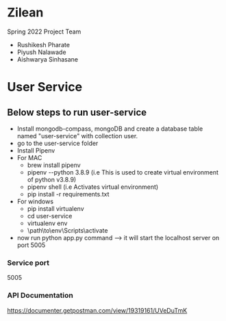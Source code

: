 # Zilean
Spring 2022 Project Team

- Rushikesh Pharate
- Piyush Nalawade
- Aishwarya Sinhasane

# User Service 
## Below steps to run user-service
  * Install mongodb-compass, mongoDB and create a database table named "user-service" with collection user.
  * go to the user-service folder
  * Install Pipenv 
  * For MAC
      * brew install pipenv
      * pipenv --python 3.8.9 (i.e This is used to create virtual environment of python v3.8.9) 
      * pipenv shell (i.e Activates virtual environment) 
      * pip install -r requirements.txt
  * For windows
      * pip install virtualenv
      * cd user-service
      * virtualenv env
      * \path\to\env\Scripts\activate 
* now run python app.py command --> it will start the localhost server on port 5005

### Service port 

5005

### API Documentation

https://documenter.getpostman.com/view/19319161/UVeDuTmK



